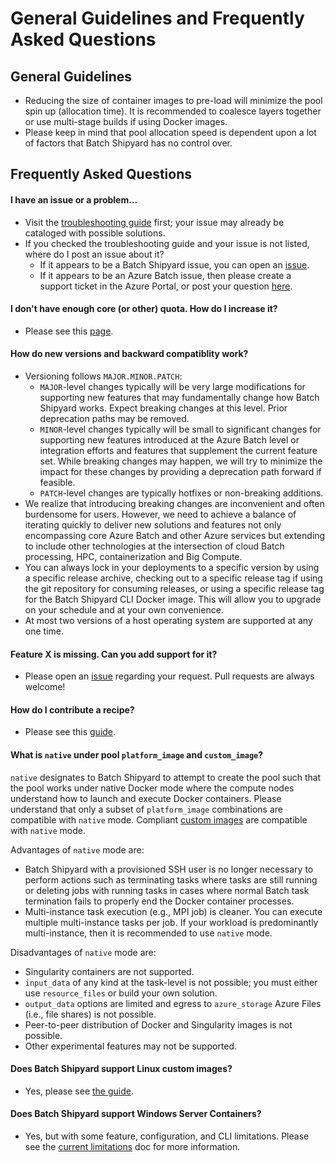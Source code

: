 # General Guidelines and Frequently Asked Questions

## General Guidelines
* Reducing the size of container images to pre-load will minimize the pool
spin up (allocation time). It is recommended to coalesce layers together or
use multi-stage builds if using Docker images.
* Please keep in mind that pool allocation speed is dependent upon a lot of
factors that Batch Shipyard has no control over.

## Frequently Asked Questions
#### I have an issue or a problem...
* Visit the [troubleshooting guide](96-troubleshooting-guide.md) first;
  your issue may already be cataloged with possible solutions.
* If you checked the troubleshooting guide and your issue is not listed,
  where do I post an issue about it?
    * If it appears to be a Batch Shipyard issue, you can open an
      [issue](https://github.com/Azure/batch-shipyard/issues).
    * If it appears to be an Azure Batch issue, then please create a
      support ticket in the Azure Portal, or post your question
      [here](https://social.msdn.microsoft.com/Forums/azure/en-US/home?forum=azurebatch).

#### I don't have enough core (or other) quota. How do I increase it?
* Please see this [page](https://docs.microsoft.com/azure/batch/batch-quota-limit).

#### How do new versions and backward compatiblity work?
* Versioning follows `MAJOR.MINOR.PATCH`:
    * `MAJOR`-level changes typically will be very large modifications for
      supporting new features that may fundamentally change how Batch
      Shipyard works. Expect breaking changes at this level. Prior
      deprecation paths may be removed.
    * `MINOR`-level changes typically will be small to significant changes
      for supporting new features introduced at the Azure Batch level or
      integration efforts and features that supplement the current feature
      set. While breaking changes may happen, we will try to minimize the
      impact for these changes by providing a deprecation path forward if
      feasible.
    * `PATCH`-level changes are typically hotfixes or non-breaking
      additions.
* We realize that introducing breaking changes are inconvenient and
  often burdensome for users. However, we need to achieve a balance of
  iterating quickly to deliver new solutions and features not only
  encompassing core Azure Batch and other Azure services but extending
  to include other technologies at the intersection of cloud Batch
  processing, HPC, containerization and Big Compute.
* You can always lock in your deployments to a specific version by
  using a specific release archive, checking out to a specific release
  tag if using the git repository for consuming releases, or using a
  specific release tag for the Batch Shipyard CLI Docker image. This will
  allow you to upgrade on your schedule and at your own convenience.
* At most two versions of a host operating system are supported at any
  one time.

#### Feature X is missing. Can you add support for it?
* Please open an [issue](https://github.com/Azure/batch-shipyard/issues)
  regarding your request. Pull requests are always welcome!

#### How do I contribute a recipe?
* Please see this [guide](98-contributing-recipes.md).

#### What is `native` under pool `platform_image` and `custom_image`?
`native` designates to Batch Shipyard to attempt to create the pool such
that the pool works under native Docker mode where the compute nodes
understand how to launch and execute Docker containers. Please understand
that only a subset of `platform_image` combinations are compatible with
`native` mode. Compliant [custom images](63-batch-shipyard-custom-images.md)
are compatible with `native` mode.

Advantages of `native` mode are:

* Batch Shipyard with a provisioned SSH user is no longer necessary to
perform actions such as terminating tasks where tasks are still running or
deleting jobs with running tasks in cases where normal Batch task termination
fails to properly end the Docker container processes.
* Multi-instance task execution (e.g., MPI job) is cleaner. You can execute
multiple multi-instance tasks per job. If your workload is predominantly
multi-instance, then it is recommended to use `native` mode.

Disadvantages of `native` mode are:

* Singularity containers are not supported.
* `input_data` of any kind at the task-level is not possible; you must either
use `resource_files` or build your own solution.
* `output_data` options are limited and egress to `azure_storage` Azure Files
(i.e., file shares) is not possible.
* Peer-to-peer distribution of Docker and Singularity images is not possible.
* Other experimental features may not be supported.

#### Does Batch Shipyard support Linux custom images?
* Yes, please see [the guide](63-batch-shipyard-custom-images.md).

#### Does Batch Shipyard support Windows Server Containers?
* Yes, but with some feature, configuration, and CLI limitations. Please see
the [current limitations](99-current-limitations.md) doc for more information.
